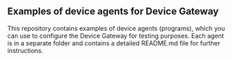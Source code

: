 ## Examples of device agents for Device Gateway

This repository contains examples of device agents (programs), which you can use to configure the Device Gateway for testing purposes. 
Each agent is in a separate folder and contains a detailed README.md file for further instructions.
